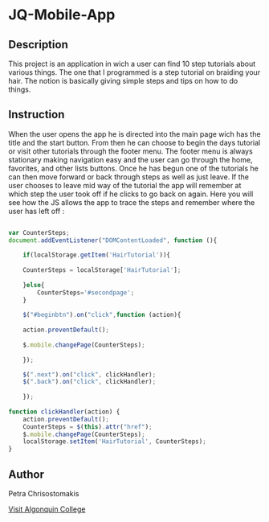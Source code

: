 # JQ-Mobile-App

## Description

This project is an application in wich a user can find 10 step tutorials about various things. The one that I programmed
is a step tutorial on braiding your hair. The notion is basically giving simple steps and tips on how to do things.

## Instruction

When the user opens the app he is directed into the main page wich has the title and the start button. From then he can choose to begin the days tutorial or visit other tutorials through the footer menu. The footer menu is always stationary making navigation easy and the user can go through the home, favorites, and other lists buttons. Once he has begun one of the tutorials he can then move forward or back through steps as well as just leave. If the user chooses to leave mid way of the tutorial the app will remember at which step the user took off if he clicks to go back on again. Here you will see how the JS allows the app to trace the steps and remember where the user has left off :


```javascript 

var CounterSteps;
document.addEventListener("DOMContentLoaded", function (){
	
	if(localStorage.getItem('HairTutorial')){
		
	CounterSteps = localStorage['HairTutorial'];
	
	}else{
		CounterSteps='#secondpage';
	}
	
	$("#beginbtn").on("click",function (action){
	
	action.preventDefault();
	
	$.mobile.changePage(CounterSteps);
	
	});

	$(".next").on("click", clickHandler);
	$(".back").on("click", clickHandler);
	
	});
	
function clickHandler(action) {
	action.preventDefault();
	CounterSteps = $(this).attr("href");
	$.mobile.changePage(CounterSteps);
	localStorage.setItem('HairTutorial', CounterSteps);
}
``` 

## Author

Petra Chrisostomakis

[Visit Algonquin College](www.algonquincollege.com)
